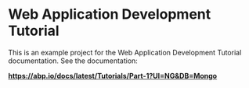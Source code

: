 # Web Application Development Tutorial

This is an example project for the Web Application Development Tutorial documentation. See the documentation:

**https://abp.io/docs/latest/Tutorials/Part-1?UI=NG&DB=Mongo**